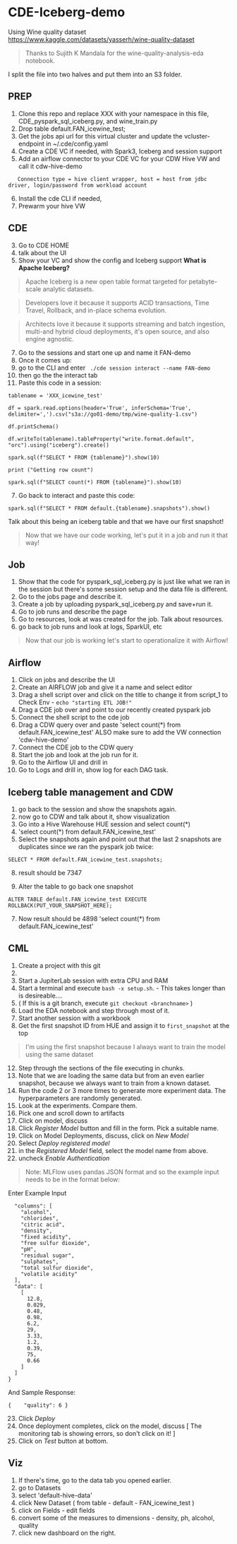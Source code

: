 # CDE-Iceberg-demo
Using Wine quality dataset https://www.kaggle.com/datasets/yasserh/wine-quality-dataset

>Thanks to Sujith K Mandala for the wine-quality-analysis-eda notebook.

I split the file into two halves and put them into an S3 folder.

## PREP
1. Clone this repo and replace XXX with your namespace in this file, CDE_pyspark_sql_iceberg.py, and wine_train.py
2. Drop table default.FAN_icewine_test;
3. Get the jobs api url for this virtual cluster and update the vcluster-endpoint in ~/.cde/config.yaml
4. Create a CDE VC if needed, with Spark3, Iceberg and session support
5. Add an airflow connector to your CDE VC for your CDW Hive VW and call it cdw-hive-demo

`   Connection type = hive client wrapper, host = host from jdbc driver, login/password from workload account`

6. Install the cde CLI if needed,
7. Prewarm your hive VW


## CDE
3. Go to CDE HOME
4. talk about the UI
5. Show your VC and show the config and Iceberg support
**What is Apache Iceberg?**
>Apache Iceberg is a new open table format targeted for petabyte-scale analytic datasets. 

>Developers love it because it supports ACID transactions, Time Travel, Rollback, and in-place schema evolution.

>Architects love it because it supports streaming and batch ingestion, multi-and hybrid cloud deployments, it's open source, and also engine agnostic.

7. Go to the sessions and start one up and name it FAN-demo
8. Once it comes up:
9. go to the CLI and enter ` ./cde session interact --name FAN-demo`
10. then go the the interact tab
11. Paste this code in a session: 

```
tablename = 'XXX_icewine_test'

df = spark.read.options(header='True', inferSchema='True', delimiter=',').csv("s3a://go01-demo/tmp/wine-quality-1.csv")
  
df.printSchema()

df.writeTo(tablename).tableProperty("write.format.default", "orc").using("iceberg").create()
     
spark.sql(f"SELECT * FROM {tablename}").show(10)

print ("Getting row count")

spark.sql(f"SELECT count(*) FROM {tablename}").show(10)
```


7. Go back to interact and paste this code:

`spark.sql(f"SELECT * FROM default.{tablename}.snapshots").show()`

Talk about this being an iceberg table and that we have our first snapshot!

>Now that we have our code working, let's put it in a job and run it that way!

## Job
1. Show that the code for pyspark_sql_iceberg.py is just like what we ran in the session but there's some session setup and the data file is different.
2. Go to the jobs page and describe it.
3. Create a job by uploading pyspark_sql_iceberg.py and save+run it.
4. Go to job runs and describe the page
5. Go to resources, look at was created for the job. Talk about resources. 
6. go back to job runs and look at logs, SparkUI, etc

> Now that our job is working let's start to operationalize it with Airflow!

## Airflow
1. Click on jobs and describe the UI
2. Create an AIRFLOW job and give it a name and select editor
3. Drag a shell script over and click on the title to change it from script_1 to Check Env - `echo "starting ETL JOB!"`
4. Drag a CDE job over and point to our recently created pyspark job
5. Connect the shell script to the cde job
6. Drag a CDW query over and paste 'select count(*) from default.FAN_icewine_test' ALSO make sure to add the VW connection 'cdw-hive-demo'
7. Connect the CDE job to the CDW query
8. Start the job and look at the job run for it.
9. Go to the Airflow UI and drill in
10. Go to Logs and drill in, show log for each DAG task.

## Iceberg table management and CDW
1. go back to the session and show the snapshots again.
3. now go to CDW and talk about it, show visualization
4. Go into a Hive Warehouse HUE session and select count(*)
5. 'select count(*) from default.FAN_icewine_test'
6. Select the snapshots again and point out that the last 2 snapshots are duplicates since we ran the pyspark job twice:

`SELECT * FROM default.FAN_icewine_test.snapshots;`

8. result should be 7347

6. Alter the table to go back one snapshot

`ALTER TABLE default.FAN_icewine_test EXECUTE ROLLBACK(PUT_YOUR_SNAPSHOT_HERE); `

7. Now result should be 4898
'select count(*) from default.FAN_icewine_test'

## CML
1. Create a project with this git
2. 
3. Start a JupiterLab session with extra CPU and RAM 
4. Start a terminal and execute `bash -x setup.sh`. - This takes longer than is desireable....
9. ( If this is a git branch, execute `git checkout <branchname>` )
5. Load the EDA notebook and step through most of it.
6. Start another session with a workbook
7. Get the first snapshot ID from HUE and assign it to `first_snapshot` at the top
>I'm using the first snapshot because I always want to train the model using the same dataset

12. Step through the sections of the file executing in chunks.
13. Note that we are loading the same data but from an even earlier snapshot, because we always want to train from a known dataset.
14. Run the code 2 or 3 more times to generate more experiment data. The hyperparameters are randomly generated.
15. Look at the experiments. Compare them.
16. Pick one and scroll down to artifacts
17. Click on model, discuss
18. Click *Register Model* button and fill in the form. Pick a suitable name.
19. Click on Model Deployments, discuss, click on *New Model*
20. Select *Deploy registered model*
21. in the *Registered Model* field, select the model name from above.
22. uncheck *Enable Authentication*

>Note: MLFlow uses pandas JSON format and so the example input needs to be in the format below:

Enter Example Input

```{
  "columns": [
    "alcohol",
    "chlorides",
    "citric acid",
    "density",
    "fixed acidity",
    "free sulfur dioxide",
    "pH",
    "residual sugar",
    "sulphates",
    "total sulfur dioxide",
    "volatile acidity"
  ],
  "data": [
    [
      12.8,
      0.029,
      0.48,
      0.98,
      6.2,
      29,
      3.33,
      1.2,
      0.39,
      75,
      0.66
    ]
  ]
}
```

And Sample Response:

`{    "quality": 6 }`

23. Click *Deploy*
24. Once deployment completes, click on the model, discuss [ The monitoring tab is showing errors, so don't click on it! ]
26. Click on *Test* button at bottom.


## Viz
1. If there's time, go to the data tab you opened earlier.
2. go to Datasets
3. select 'default-hive-data'
4. click New Dataset ( from table - default - FAN_icewine_test )
5. click on Fields - edit fields
6. convert some of the measures to dimensions - density, ph, alcohol, quality
7. click new dashboard on the right.
